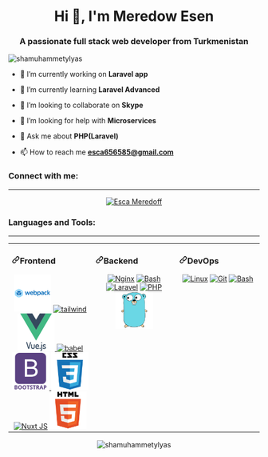 <h1 align="center">Hi 👋, I'm Meredow Esen</h1>
<h3 align="center">A passionate full stack web developer from Turkmenistan</h3>

<p align="left"> <img src="https://komarev.com/ghpvc/?username=shamuhammetylyas&label=Profile%20views&color=0e75b6&style=flat" alt="shamuhammetylyas" /> </p>

- 🔭 I’m currently working on **Laravel app**

- 🌱 I’m currently learning **Laravel Advanced**

- 👯 I’m looking to collaborate on **Skype**

- 🤝 I’m looking for help with **Microservices**

- 💬 Ask me about **PHP(Laravel)**

- 📫 How to reach me **esca656585@gmail.com**

<h3 align="left">Connect with me:</h3>
<hr>
<p align="center">
<a href="https://www.linkedin.com/in/esca-meredoff-48468b16a/" target="blank"><img align="center" src="https://raw.githubusercontent.com/rahuldkjain/github-profile-readme-generator/master/src/images/icons/Social/linked-in-alt.svg" alt="Esca Meredoff" height="30" width="40" /></a>
</p>


<h3 align="left">Languages and Tools:</h3><hr>


<table><tbody><tr><td valign="top" width="33%">
<h3><a id="user-content-frontend" class="anchor" aria-hidden="true" href="#frontend"><svg class="octicon octicon-link" viewBox="0 0 16 16" version="1.1" width="16" height="16" aria-hidden="true"><path fill-rule="evenodd" d="M7.775 3.275a.75.75 0 001.06 1.06l1.25-1.25a2 2 0 112.83 2.83l-2.5 2.5a2 2 0 01-2.83 0 .75.75 0 00-1.06 1.06 3.5 3.5 0 004.95 0l2.5-2.5a3.5 3.5 0 00-4.95-4.95l-1.25 1.25zm-4.69 9.64a2 2 0 010-2.83l2.5-2.5a2 2 0 012.83 0 .75.75 0 001.06-1.06 3.5 3.5 0 00-4.95 0l-2.5 2.5a3.5 3.5 0 004.95 4.95l1.25-1.25a.75.75 0 00-1.06-1.06l-1.25 1.25a2 2 0 01-2.83 0z"></path></svg></a>Frontend</h3>
<div align="center">  
<a href="https://webpack.js.org" target="_blank"> <img src="https://raw.githubusercontent.com/devicons/devicon/d00d0969292a6569d45b06d3f350f463a0107b0d/icons/webpack/webpack-original-wordmark.svg" alt="webpack" width="75" height="75"/></a> <a href="https://tailwindcss.com/" target="_blank"> <img src="https://www.vectorlogo.zone/logos/tailwindcss/tailwindcss-icon.svg" alt="tailwind" width="75" height="75"/> </a> <a href="https://vuejs.org/" target="_blank"> <img src="https://raw.githubusercontent.com/devicons/devicon/master/icons/vuejs/vuejs-original-wordmark.svg" alt="vuejs" width="75" height="75"/> </a> <a href="https://babeljs.io/" target="_blank"> <img src="https://www.vectorlogo.zone/logos/babeljs/babeljs-icon.svg" alt="babel" width="75" height="75"/> </a> <a href="https://getbootstrap.com" target="_blank"> <img src="https://raw.githubusercontent.com/devicons/devicon/master/icons/bootstrap/bootstrap-plain-wordmark.svg" alt="bootstrap" width="75" height="75"/> </a> <a href="https://www.w3schools.com/css/" target="_blank"> <img src="https://raw.githubusercontent.com/devicons/devicon/master/icons/css3/css3-original-wordmark.svg" alt="css3" width="75" height="75"/> </a> <a target="_blank" rel="noopener noreferrer" href="https://camo.githubusercontent.com/90d0171dc9dabf1fc595dae613ba9a1c3e61db71f559a26e585aa7c965da457f/68747470733a2f2f70726f66696c696e61746f722e7269736861762e6465762f736b696c6c732d6173736574732f6e7578742e706e67"><img src="https://camo.githubusercontent.com/90d0171dc9dabf1fc595dae613ba9a1c3e61db71f559a26e585aa7c965da457f/68747470733a2f2f70726f66696c696e61746f722e7269736861762e6465762f736b696c6c732d6173736574732f6e7578742e706e67" alt="Nuxt JS" height="75" width="75" data-canonical-src="https://profilinator.rishav.dev/skills-assets/nuxt.png" style="max-width:100%;"></a> <a href="https://www.w3.org/html/" target="_blank"> <img src="https://raw.githubusercontent.com/devicons/devicon/master/icons/html5/html5-original-wordmark.svg" alt="html5" width="75" height="75"/> </a> <a href="https://developer.mozilla.org/en-US/docs/Web/JavaScript" target="_blank">
</div>
</td><td valign="top" width="33%">
<h3><a id="user-content-backend" class="anchor" aria-hidden="true" href="#backend"><svg class="octicon octicon-link" viewBox="0 0 16 16" version="1.1" width="16" height="16" aria-hidden="true"><path fill-rule="evenodd" d="M7.775 3.275a.75.75 0 001.06 1.06l1.25-1.25a2 2 0 112.83 2.83l-2.5 2.5a2 2 0 01-2.83 0 .75.75 0 00-1.06 1.06 3.5 3.5 0 004.95 0l2.5-2.5a3.5 3.5 0 00-4.95-4.95l-1.25 1.25zm-4.69 9.64a2 2 0 010-2.83l2.5-2.5a2 2 0 012.83 0 .75.75 0 001.06-1.06 3.5 3.5 0 00-4.95 0l-2.5 2.5a3.5 3.5 0 004.95 4.95l1.25-1.25a.75.75 0 00-1.06-1.06l-1.25 1.25a2 2 0 01-2.83 0z"></path></svg></a>Backend</h3>
<div align="center">  
<a target="_blank" rel="noopener noreferrer" href="https://camo.githubusercontent.com/8b9fd4b3da512f7b042a866f2281f950db69a21c6e274089524f2796012bc59f/68747470733a2f2f70726f66696c696e61746f722e7269736861762e6465762f736b696c6c732d6173736574732f6e67696e782d6f726967696e616c2e737667"><img src="https://camo.githubusercontent.com/8b9fd4b3da512f7b042a866f2281f950db69a21c6e274089524f2796012bc59f/68747470733a2f2f70726f66696c696e61746f722e7269736861762e6465762f736b696c6c732d6173736574732f6e67696e782d6f726967696e616c2e737667" alt="Nginx" height="75" data-canonical-src="https://profilinator.rishav.dev/skills-assets/nginx-original.svg" style="max-width:100%;"></a>   
<a target="_blank" rel="noopener noreferrer" href="https://camo.githubusercontent.com/c994f99958731f1dc803e2f9cb5bcd52a6a7cf95322cc7543e0c694abc4bd819/68747470733a2f2f70726f66696c696e61746f722e7269736861762e6465762f736b696c6c732d6173736574732f676e755f626173682d69636f6e2e737667"><img src="https://camo.githubusercontent.com/c994f99958731f1dc803e2f9cb5bcd52a6a7cf95322cc7543e0c694abc4bd819/68747470733a2f2f70726f66696c696e61746f722e7269736861762e6465762f736b696c6c732d6173736574732f676e755f626173682d69636f6e2e737667" alt="Bash" height="75" data-canonical-src="https://profilinator.rishav.dev/skills-assets/gnu_bash-icon.svg" style="max-width:100%;"></a>    
<a target="_blank" rel="noopener noreferrer" href="https://camo.githubusercontent.com/59a85b448aad371c42861b800fd8d1442f1a454404c4c0def396af80b9e14313/68747470733a2f2f70726f66696c696e61746f722e7269736861762e6465762f736b696c6c732d6173736574732f6c61726176656c2d706c61696e2d776f72646d61726b2e737667"><img src="https://camo.githubusercontent.com/59a85b448aad371c42861b800fd8d1442f1a454404c4c0def396af80b9e14313/68747470733a2f2f70726f66696c696e61746f722e7269736861762e6465762f736b696c6c732d6173736574732f6c61726176656c2d706c61696e2d776f72646d61726b2e737667" alt="Laravel" height="75" data-canonical-src="https://profilinator.rishav.dev/skills-assets/laravel-plain-wordmark.svg" style="max-width:100%;"></a>  
<a target="_blank" rel="noopener noreferrer" href="https://camo.githubusercontent.com/8cba877c9729b9af2c1e0952ce007c05a4be5bc723d56e50cf2f9f9c384a9d8e/68747470733a2f2f70726f66696c696e61746f722e7269736861762e6465762f736b696c6c732d6173736574732f7068702d6f726967696e616c2e737667"><img src="https://camo.githubusercontent.com/8cba877c9729b9af2c1e0952ce007c05a4be5bc723d56e50cf2f9f9c384a9d8e/68747470733a2f2f70726f66696c696e61746f722e7269736861762e6465762f736b696c6c732d6173736574732f7068702d6f726967696e616c2e737667" alt="PHP" height="75" data-canonical-src="https://profilinator.rishav.dev/skills-assets/php-original.svg" style="max-width:100%;"></a> <a href="https://golang.org" target="_blank" rel="noreferrer"><img class="mb-4 mr-4 h-6 w-6 sm:h-10 sm:w-10" src="https://raw.githubusercontent.com/devicons/devicon/master/icons/go/go-original.svg" alt="go" height="75" width="75"></a> 
</div>
</td><td valign="top" width="33%">
<h3><a id="user-content-devops" class="anchor" aria-hidden="true" href="#devops"><svg class="octicon octicon-link" viewBox="0 0 16 16" version="1.1" width="16" height="16" aria-hidden="true"><path fill-rule="evenodd" d="M7.775 3.275a.75.75 0 001.06 1.06l1.25-1.25a2 2 0 112.83 2.83l-2.5 2.5a2 2 0 01-2.83 0 .75.75 0 00-1.06 1.06 3.5 3.5 0 004.95 0l2.5-2.5a3.5 3.5 0 00-4.95-4.95l-1.25 1.25zm-4.69 9.64a2 2 0 010-2.83l2.5-2.5a2 2 0 012.83 0 .75.75 0 001.06-1.06 3.5 3.5 0 00-4.95 0l-2.5 2.5a3.5 3.5 0 004.95 4.95l1.25-1.25a.75.75 0 00-1.06-1.06l-1.25 1.25a2 2 0 01-2.83 0z"></path></svg></a>DevOps</h3>
<div align="center">  
<a target="_blank" rel="noopener noreferrer" href="https://camo.githubusercontent.com/0d57a1013ca687b2df81dc1652bf33293b0d9e43d4745d7e70f33b0c79fef474/68747470733a2f2f70726f66696c696e61746f722e7269736861762e6465762f736b696c6c732d6173736574732f6c696e75782d6f726967696e616c2e737667"><img src="https://camo.githubusercontent.com/0d57a1013ca687b2df81dc1652bf33293b0d9e43d4745d7e70f33b0c79fef474/68747470733a2f2f70726f66696c696e61746f722e7269736861762e6465762f736b696c6c732d6173736574732f6c696e75782d6f726967696e616c2e737667" alt="Linux" height="75" data-canonical-src="https://profilinator.rishav.dev/skills-assets/linux-original.svg" style="max-width:100%;"></a>  
<a target="_blank" rel="noopener noreferrer" href="https://camo.githubusercontent.com/b7ea09b0c030ae14623cfc3a52ab3ee0d07e0259a1b230139e65ba00454327c9/68747470733a2f2f70726f66696c696e61746f722e7269736861762e6465762f736b696c6c732d6173736574732f6769742d73636d2d69636f6e2e737667"><img src="https://camo.githubusercontent.com/b7ea09b0c030ae14623cfc3a52ab3ee0d07e0259a1b230139e65ba00454327c9/68747470733a2f2f70726f66696c696e61746f722e7269736861762e6465762f736b696c6c732d6173736574732f6769742d73636d2d69636f6e2e737667" alt="Git" height="75" data-canonical-src="https://profilinator.rishav.dev/skills-assets/git-scm-icon.svg" style="max-width:100%;"></a>  
<a target="_blank" rel="noopener noreferrer" href="https://camo.githubusercontent.com/c994f99958731f1dc803e2f9cb5bcd52a6a7cf95322cc7543e0c694abc4bd819/68747470733a2f2f70726f66696c696e61746f722e7269736861762e6465762f736b696c6c732d6173736574732f676e755f626173682d69636f6e2e737667"><img src="https://camo.githubusercontent.com/c994f99958731f1dc803e2f9cb5bcd52a6a7cf95322cc7543e0c694abc4bd819/68747470733a2f2f70726f66696c696e61746f722e7269736861762e6465762f736b696c6c732d6173736574732f676e755f626173682d69636f6e2e737667" alt="Bash" height="75" data-canonical-src="https://profilinator.rishav.dev/skills-assets/gnu_bash-icon.svg" style="max-width:100%;"></a>  
</div>
</td></tr></tbody></table>



<p align="center"><img align="center" src="https://github-readme-streak-stats.herokuapp.com/?user=shamuhammetylyas&" alt="shamuhammetylyas" /></p>

